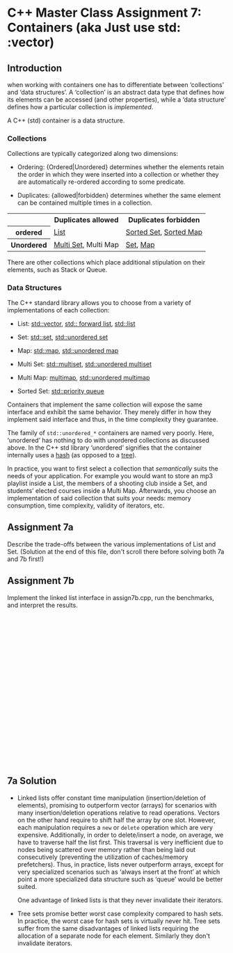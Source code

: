 # C++ Master Class Assignment 7: Containers (aka Just use std: :vector)

## Introduction
when working with containers one has to differentiate between ‘collections’ and ‘data structures’. A ‘collection’ is an
abstract data type that defines how its elements can be accessed (and other properties), while a ‘data structure’ defines
how a particular collection is *implemented*.

A C++ (std) container is a data structure.

### Collections
Collections are typically categorized along two dimensions:

- Ordering: {Ordered|Unordered} determines whether the elements retain the order in which they were inserted into a
collection or whether they are automatically re-ordered according to some predicate.

- Duplicates: {allowed|forbidden} determines whether the same element can be contained multiple times in a collection.
<table>
<tr>
<th></th><th>Duplicates allowed</th><th>Duplicates forbidden</th></tr>
<tr>
<th>ordered</th>
<td>
<a href="https://docs.oracle.com/javase/8/docs/api/java/util/List.html">List</a></td><td><a href="https://docs.oracle.com/
javase/8/docs/api/java/util/SortedSet.html">Sorted Set</a>,
<a href="https://docs.oracle.com/javase/8/docs/api/java/util/SortedMap.html">Sorted Map</a>
</td>
</tr>
<tr>
<th>Unordered</th>
<td>
<a href="https://docs.oracle.com/javase/8/docs/api/java/util/collection.html">Multi Set</a>,
Multi Map
</td>
<td>
<a href="https://docs.oracle.com/javase/8/docs/api/java/util/Set.html">Set</a>,
<a href="https://docs.oracle.com/javase/8/docs/api/java/util/Map.html">Map</a>
</td>
</tr>
</table>

There are other collections which place additional stipulation on their elements, such as Stack or Queue.

### Data Structures
The C++ standard library allows you to choose from a variety of implementations of each collection:

- List: [std::vector](https://en.cppreference.com/w/cpp/container/vector), [std:: forward list](https://en.cppreference.com/w/cpp/container/forward_list), [std::list](https://en.cppreference.com/w/cpp/container/list)

- Set: [std::set](https://en.cppreference.com/w/cpp/container/set), [std::unordered set](https://en.cppreference.com/w/cpp/container/unordered_set)

- Map: [std::map](https://en.cppreference.com/w/cpp/container/map), [std::unordered map](https://en.cppreference.com/w/cpp/container/unordered_map)

- Multi Set: [std::multiset](https://en.cppreference.com/w/cpp/container/multiset), [std::unordered multiset](https://en.cppreference.com/w/cpp/container/unordered_multiset)

- Multi Map: [multimap](https://en.cppreference.com/w/cpp/container/multimap), [std::unordered multimap](https://en.cppreference.com/w/cpp/container/unordered_multimap)

- Sorted Set: [std::priority queue](https://en.cppreference.com/w/cpp/container/priority_queue)

Containers that implement the same collection will expose the same interface and exhibit the same behavior. They merely
differ in how they implement said interface and thus, in the time complexity they guarantee.

The family of `std::unordered_*` containers are named very poorly. Here, ‘unordered’ has nothing to do with unordered
collections as discussed above. In the C++ std library ‘unordered’ signifies that the container internally uses a [hash](https://en.wikipedia.org/wiki/Hash_table) (as opposed to a [tree](https://en.wikipedia.org/wiki/Self-balancing_binary_search_tree)).

In practice, you want to first select a collection that *semantically* suits the needs of your application. For example you
would want to store an mp3 playlist inside a List, the members of a shooting club inside a Set, and students’ elected
courses inside a Multi Map. Afterwards, you choose an implementation of said collection that suits your needs: memory
consumption, time complexity, validity of iterators, etc.

## Assignment 7a
Describe the trade-offs between the various implementations of List and Set. (Solution at the end of this file, don't scroll there before solving both 7a and 7b first!)

## Assignment 7b

Implement the linked list interface in assign7b.cpp, run the benchmarks, and interpret the results.

<br/>
<br/>
<br/>
<br/>
<br/>
<br/>
<br/>
<br/>
<br/>
<br/>
<br/>
<br/>
<br/>
<br/>
<br/>
<br/>
<br/>
<br/>
<br/>
<br/>

## 7a Solution
<ul>
<li><p>Linked lists offer constant time manipulation (insertion/deletion of elements), promising to outperform vector
(arrays) for scenarios with many insertion/deletion operations relative to read operations. Vectors on the other hand
require to shift half the array by one slot. However, each manipulation requires a <code>new</code> or <code>delete</code>
operation which are very expensive. Additionally, in order to delete/insert a node, on average, we have to traverse half
the list first. This traversal is very inefficient due to nodes being scattered over memory rather than being laid out
consecutively (preventing the utilization of caches/memory prefetchers). Thus, in practice, lists never outperform arrays,
except for very specialized scenarios such as ‘always insert at the front’ at which point a more specialized data structure
such as ‘queue’ would be better suited.</p>

<p>One advantage of linked lists is that they never invalidate their iterators.</p></li>

<li>Tree sets promise better worst case complexity compared to hash sets. In practice, the worst case for hash sets is
virtually never hit. Tree sets suffer from the same disadvantages of linked lists requiring the allocation of a separate
node for each element. Similarly they don't invalidate iterators.</li>
</ul>